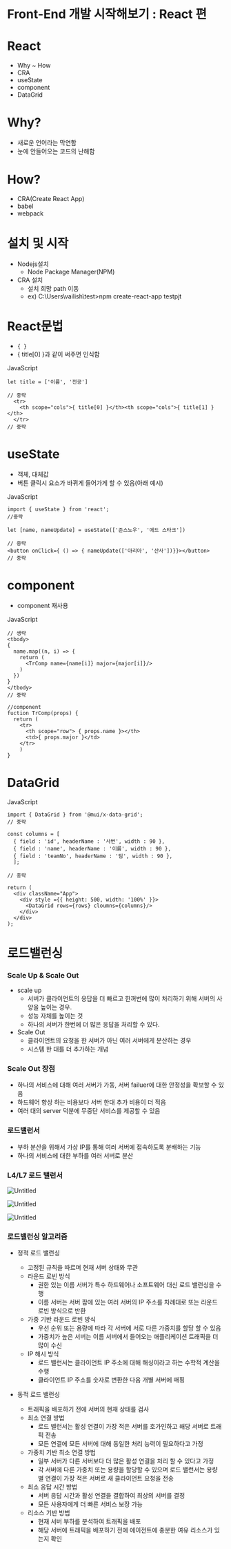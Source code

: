 # Front-End 개발 시작해보기 : React 편

# **React**

- Why ~ How
- CRA
- useState
- component
- DataGrid

# **Why?**

- 새로운 언어라는 막연함
- 눈에 안들어오는 코드의 난해함

# **How?**

- CRA(Create React App)
- babel
- webpack

# **설치 및 시작**

- Nodejs설치
    - Node Package Manager(NPM)
- CRA 설치
    - 설치 희망 path 이동
    - ex) C:\Users\vailish\test>npm create-react-app testpjt

# **React문법**

- `{ }`
- { title[0] }과 같이 써주면 인식함

JavaScript 

```
let title = ['이름', '전공']

// 중략
  <tr>
    <th scope="cols">{ title[0] }</th><th scope="cols">{ title[1] }</th>
  </tr>
// 중략
```

# **useState**

- 객체, 대체값
- 버튼 클릭시 요소가 바뀌게 들어가게 할 수 있음(아래 예시)

JavaScript 

```
import { useState } from 'react';
//중략

let [name, nameUpdate] = useState(['존스노우', '에드 스타크'])

// 중략
<button onClick={ () => { nameUpdate(['아리아', '산사'])}}></button>
// 중략
```

# **component**

- component 재사용

JavaScript 

```
// 생략
<tbody>
{
  name.map((n, i) => {
    return (
      <TrComp name={name[i]} major={major[i]}/>
    )
  })
}
</tbody>
// 중략

//component
fuction TrComp(props) {
  return (
    <tr>
      <th scope="row"> { props.name }></th>
      <td>{ props.major }</td>
    </tr>
    )
}

```

# **DataGrid**

JavaScript 

```
import { DataGrid } from '@mui/x-data-grid';
// 중략

const columns = [
  { field : 'id', headerName : '사번', width : 90 },
  { field : 'name', headerName : '이름', width : 90 },
  { field : 'teamNo', headerName : '팀', width : 90 },
  ];

// 중략

return (
  <div className="App">
    <div style ={{ height: 500, width: '100%' }}>
      <DataGrid rows={rows} cloumns={columns}/>
    </div>
  </div>
);
```

# 로드밸런싱

### Scale Up & Scale Out

- scale up
    - 서버가 클라이언트의 응답을 더 빠르고 한꺼번에 많이 처리하기 위해 서버의 사양을 높이는 경우.
    - 성능 자체를 높이는 것
    - 하나의 서버가 한번에 더 많은 응답을 처리할 수 있다.
- Scale Out
    - 클라이언트의 요청을 한 서버가 아닌 여러 서버에게 분산하는 경우
    - 시스템 한 대를 더 추가하는 개념

### Scale Out 장점

- 하나의 서비스에 대해 여러 서버가 가동, 서버 failuer에 대한 안정성을 확보할 수 있음
- 하드웨어 향상 하는 비용보다 서버 한대 추가 비용이 더 적음
- 여러 대의 server 덕분에 무중단 서비스를 제공할 수 있음

### 로드밸런서

- 부하 분산을 위해서 가상 IP를 통해 여러 서버에 접속하도록 분배하는 기능
- 하나의 서비스에 대한 부하를 여러 서버로 분산

### L4/L7 로드 밸런서

![Untitled](Img/Untitled.png)

![Untitled](Img/Untitled%201.png)

![Untitled](Img/Untitled%202.png)

### 로드밸런싱 알고리즘

- 정적 로드 밸런싱
    - 고정된 규칙을 따르며 현재 서버 상태와 무관
    - 라운드 로빈 방식
        - 권한 있는 이름 서버가 특수 하드웨어나 소프트웨어 대신 로드 밸런싱을 수행
        - 이름 서버는 서버 팜에 있는 여러 서버의 IP 주소를 차례대로 또는 라운드 로빈 방식으로 반환
    - 가중 기반 라운드 로빈 방식
        - 우선 순위 또는 용량에 따라 각 서버에 서로 다른 가중치를 할당 할 수 있음
        - 가중치가 높은 서버는 이름 서버에서 들어오는 애플리케이션 트래픽을 더 많이 수신
    - IP 해시 방식
        - 로드 밸런서는 클라이언트 IP 주소에 대해 해싱이라고 하는 수학적 계산을 수행
        - 클라이언트 IP 주소를 숫자로 변환한 다음 개별 서버에 매핑
        
- 동적 로드 밸런싱
    - 트래픽을 배포하기 전에 서버의 현재 상태를 검사
    - 최소 연결 방법
        - 로드 밸런서는 활성 연결이 가장 적은 서버를 호가인하고 해당 서버로 트래픽 전송
        - 모든 연결에 모든 서버에 대해 동일한 처리 능력이 필요하다고 가정
    - 가중치 기반 최소 연결 방법
        - 일부 서버가 다른 서버보다 더 많은 활성 연결을 처리 할 수 있다고 가정
        - 각 서버에 다른 가중치 또는 용량을 할당할 수 있으며 로드 밸런서는 용량 별 연결이 가장 적은 서버로 새 클라이언트 요청을 전송
    - 최소 응답 시간 방법
        - 서버 응답 시간과 활성 연결을 결합하여 최상의 서버를 결정
        - 모든 사용자에게 더 빠른 서비스 보장 가능
    - 리소스 기반 방법
        - 현재 서버 부하를 분석하여 트래픽을 배포
        - 해당 서버에 트래픽을 배포하기 전에 에이전트에 충분한 여유 리소스가 있는지 확인
